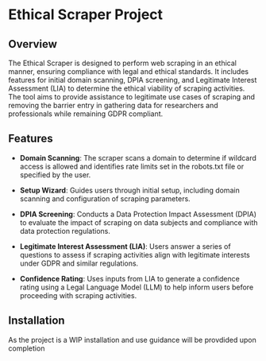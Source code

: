 # Ethical Scraper Project

## Overview

The Ethical Scraper is designed to perform web scraping in an ethical manner, ensuring compliance with legal and ethical standards. It includes features for initial domain scanning, DPIA screening, and Legitimate Interest Assessment (LIA) to determine the ethical viability of scraping activities.
The tool aims to provide assistance to legitimate use cases of scraping and removing the barrier entry in gathering data for researchers and professionals while remaining GDPR compliant.

## Features

- **Domain Scanning**: The scraper scans a domain to determine if wildcard access is allowed and identifies rate limits set in the robots.txt file or specified by the user.
  
- **Setup Wizard**: Guides users through initial setup, including domain scanning and configuration of scraping parameters.
  
- **DPIA Screening**: Conducts a Data Protection Impact Assessment (DPIA) to evaluate the impact of scraping on data subjects and compliance with data protection regulations.
  
- **Legitimate Interest Assessment (LIA)**: Users answer a series of questions to assess if scraping activities align with legitimate interests under GDPR and similar regulations.
  
- **Confidence Rating**: Uses inputs from LIA to generate a confidence rating using a Legal Language Model (LLM) to help inform users before proceeding with scraping activities.

## Installation

As the project is a WIP installation and use guidance will be provdided upon completion
